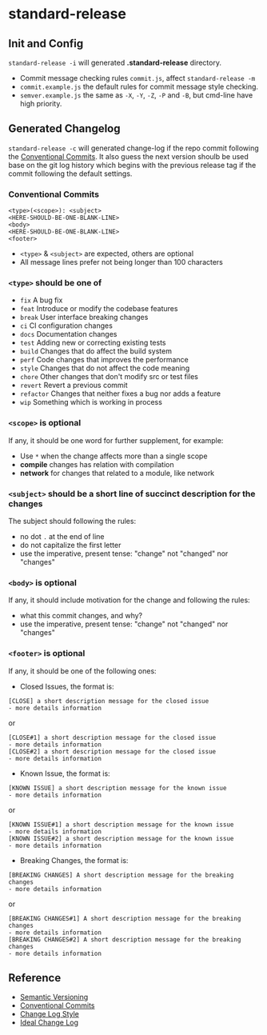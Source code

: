 # standard-release

## Init and Config

`standard-release -i` will generated **.standard-release** directory.

-  Commit message checking rules `commit.js`, affect ``standard-release -m``
- `commit.example.js` the default rules for commit message style checking.
- `semver.example.js` the same as ``-X``, ``-Y``, ``-Z``, ``-P`` and ``-B``,
   but cmd-line have high priority.

## Generated Changelog

`standard-release -c` will generated change-log if the repo
commit following the [Conventional Commits]((https://conventionalcommits.org)).
It also guess the next version shoulb be used base on the git log history
which begins with the previous release tag if the commit following
the default settings.

### Conventional Commits

```
<type>(<scope>): <subject>
<HERE-SHOULD-BE-ONE-BLANK-LINE>
<body>
<HERE-SHOULD-BE-ONE-BLANK-LINE>
<footer>
```

- `<type>` & `<subject>` are expected, others are optional
- All message lines prefer not being longer than 100 characters

### `<type>` should be one of

- `fix` A bug fix
- `feat` Introduce or modify the codebase features
- `break` User interface breaking changes
- `ci` CI configuration changes
- `docs` Documentation changes
- `test` Adding new or correcting existing tests
- `build` Changes that do affect the build system
- `perf` Code changes that improves the performance
- `style` Changes that do not affect the code meaning
- `chore` Other changes that don't modify src or test files
- `revert` Revert a previous commit
- `refactor` Changes that neither fixes a bug nor adds a feature
- `wip` Something which is working in process

### `<scope>` is optional

If any, it should be one word for further supplement, for example:

- Use `*` when the change affects more than a single scope
- **compile** changes has relation with compilation
- **network** for changes that related to a module, like network

### `<subject>` should be a short line of succinct description for the changes

The subject should following the rules:

- no dot `.` at the end of line
- do not capitalize the first letter
- use the imperative, present tense: "change" not "changed" nor "changes"

### `<body>` is optional

If any, it should include motivation for the change and following the rules:

- what this commit changes, and why?
- use the imperative, present tense: "change" not "changed" nor "changes"

### `<footer>` is optional

If any, it should be one of the following ones:

- Closed Issues, the format is:
```
[CLOSE] a short description message for the closed issue
- more details information
```
or

```
[CLOSE#1] a short description message for the closed issue
- more details information
[CLOSE#2] a short description message for the closed issue
- more details information
```

- Known Issue, the format is:
```
[KNOWN ISSUE] a short description message for the known issue
- more details information
```
or

```
[KNOWN ISSUE#1] a short description message for the known issue
- more details information
[KNOWN ISSUE#2] a short description message for the known issue
- more details information
```

- Breaking Changes, the format is:
```
[BREAKING CHANGES] A short description message for the breaking changes
- more details information
```
or

```
[BREAKING CHANGES#1] A short description message for the breaking changes
- more details information
[BREAKING CHANGES#2] A short description message for the breaking changes
- more details information
```

## Reference

- [Semantic Versioning](https://semver.org/)
- [Conventional Commits](https://github.com/conventional-commits/conventionalcommits.org)
- [Change Log Style](https://codingart.readthedocs.io/en/latest/ChangeLog.html)
- [Ideal Change Log](https://github.com/gkide/coding-style/blob/master/data/CHANGELOG.md)
